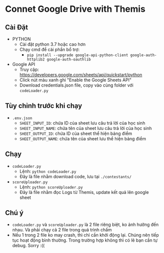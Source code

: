 # Connet Google Drive with Themis

## Cài Đặt

+ PYTHON
  + Cài đặt python 3.7 hoặc cao hơn
  + Chạy cmd để cài phần bổ trợ:
    + ```pip install --upgrade google-api-python-client google-auth-httplib2 google-auth-oauthlib```
+ Google API
  + Truy cập: https://developers.google.com/sheets/api/quickstart/python
  + Click nút màu xanh ghi "Enable the Google Sheets API"
  + Download credentials.json file, copy vào cùng folder với ```codeLoader.py```

## Tùy chỉnh trước khi chạy

+ ```.env.json```
  + ```SHEET_INPUT_ID```: chứa ID của sheet lưu câu trả lời của học sinh
  + ```SHEET_INPUT_NAME```: chứa tên của sheet lưu câu trả lời của học sinh
  + ```SHEET_OUTPUT_ID```: chứa ID của sheet thể hiện bảng điểm
  + ```SHEET_OUTPUT_NAME```: chứa tên của sheet lưu thể hiện bảng điểm

## Chạy

+ ```codeLoader.py```
  + Lệnh: ```python codeLoader.py```
  + Đây là file nhằm download code, lưu tại ```./contestants/```
+ ```scoreUploader.py```
  + Lệnh: ```python scoreUploader.py```
  + Đây là file nhằm đọc Logs từ Themis, update kết quả lên google sheet

## Chú ý

+ ```codeLoader.py``` và ```scoreUploader.py``` là 2 file riêng biệt, ko ảnh hưởng đến nhau. Và phải chạy cả 2 file trong quá trình chấm
+ Nếu 1 trong 2 file ko may crash, thì chỉ cần khởi động lại. Chúng nên tiếp tục hoạt động bình thường. Trong trường hợp không thì có lẽ bạn cần tự debug. Sorry :((